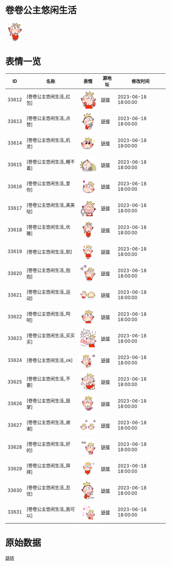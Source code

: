 # 卷卷公主悠闲生活

<img src="./cover.png" height="60" alt="cover" />

# 表情一览

|ID|名称|表情|源地址|修改时间|
|----|----|----|----|----|
|33612|[卷卷公主悠闲生活_红包]|<img src="./pic/033612_%5B卷卷公主悠闲生活_红包%5D.png" height="60" alt="红包"/>|[链接](https://i0.hdslb.com/bfs/garb/53a76b805fdebe394b45d355d008d39e8a783fb8.png)|2023-06-18 18:00:00|
|33613|[卷卷公主悠闲生活_点赞]|<img src="./pic/033613_%5B卷卷公主悠闲生活_点赞%5D.png" height="60" alt="点赞"/>|[链接](https://i0.hdslb.com/bfs/garb/754137ee16f69956c905f1aea89ae1e3aad63f85.png)|2023-06-18 18:00:00|
|33614|[卷卷公主悠闲生活_机灵]|<img src="./pic/033614_%5B卷卷公主悠闲生活_机灵%5D.png" height="60" alt="机灵"/>|[链接](https://i0.hdslb.com/bfs/garb/654118ab11a42cd0c821a7a051bbdfc1867520ba.png)|2023-06-18 18:00:00|
|33615|[卷卷公主悠闲生活_睡不着]|<img src="./pic/033615_%5B卷卷公主悠闲生活_睡不着%5D.png" height="60" alt="睡不着"/>|[链接](https://i0.hdslb.com/bfs/garb/56831b74e67390898d0d2317ad8f44d2bf52a223.png)|2023-06-18 18:00:00|
|33616|[卷卷公主悠闲生活_爱你]|<img src="./pic/033616_%5B卷卷公主悠闲生活_爱你%5D.png" height="60" alt="爱你"/>|[链接](https://i0.hdslb.com/bfs/garb/d1e25532c67b2a89facb1d915fc2a27a1fa13084.png)|2023-06-18 18:00:00|
|33617|[卷卷公主悠闲生活_美美哒]|<img src="./pic/033617_%5B卷卷公主悠闲生活_美美哒%5D.png" height="60" alt="美美哒"/>|[链接](https://i0.hdslb.com/bfs/garb/3a20ed270966ec934e908beb9f3cf4666705c26a.png)|2023-06-18 18:00:00|
|33618|[卷卷公主悠闲生活_优雅]|<img src="./pic/033618_%5B卷卷公主悠闲生活_优雅%5D.png" height="60" alt="优雅"/>|[链接](https://i0.hdslb.com/bfs/garb/0046417cd3f139e94a632f5136f03e764263f2cd.png)|2023-06-18 18:00:00|
|33619|[卷卷公主悠闲生活_耶]|<img src="./pic/033619_%5B卷卷公主悠闲生活_耶%5D.png" height="60" alt="耶"/>|[链接](https://i0.hdslb.com/bfs/garb/8090039807d34aba3f629d1cb20693115f2d6c05.png)|2023-06-18 18:00:00|
|33620|[卷卷公主悠闲生活_抱抱]|<img src="./pic/033620_%5B卷卷公主悠闲生活_抱抱%5D.png" height="60" alt="抱抱"/>|[链接](https://i0.hdslb.com/bfs/garb/ce562efac5351dcf7d30df401182bfabfc69b491.png)|2023-06-18 18:00:00|
|33621|[卷卷公主悠闲生活_运动]|<img src="./pic/033621_%5B卷卷公主悠闲生活_运动%5D.png" height="60" alt="运动"/>|[链接](https://i0.hdslb.com/bfs/garb/f9e6933f9b65c1d4a7dae520d6197e6a45d3783c.png)|2023-06-18 18:00:00|
|33622|[卷卷公主悠闲生活_呵呵]|<img src="./pic/033622_%5B卷卷公主悠闲生活_呵呵%5D.png" height="60" alt="呵呵"/>|[链接](https://i0.hdslb.com/bfs/garb/c070fd108e54a049f2f072542ab50bdc7465a1e3.png)|2023-06-18 18:00:00|
|33623|[卷卷公主悠闲生活_买买买]|<img src="./pic/033623_%5B卷卷公主悠闲生活_买买买%5D.png" height="60" alt="买买买"/>|[链接](https://i0.hdslb.com/bfs/garb/d6b92fe10d8f8fdf6c555d3e551f7d6d0c8e296c.png)|2023-06-18 18:00:00|
|33624|[卷卷公主悠闲生活_ok]|<img src="./pic/033624_%5B卷卷公主悠闲生活_ok%5D.png" height="60" alt="ok"/>|[链接](https://i0.hdslb.com/bfs/garb/b98b30c4b546ec9543652d49551a18a773b1d738.png)|2023-06-18 18:00:00|
|33625|[卷卷公主悠闲生活_不要]|<img src="./pic/033625_%5B卷卷公主悠闲生活_不要%5D.png" height="60" alt="不要"/>|[链接](https://i0.hdslb.com/bfs/garb/a8ded3b5a2321b82f369e570c6103626a54508ef.png)|2023-06-18 18:00:00|
|33626|[卷卷公主悠闲生活_鼓掌]|<img src="./pic/033626_%5B卷卷公主悠闲生活_鼓掌%5D.png" height="60" alt="鼓掌"/>|[链接](https://i0.hdslb.com/bfs/garb/a0a59bce28fe7f9cecac6e23466fa0a86dfd347b.png)|2023-06-18 18:00:00|
|33627|[卷卷公主悠闲生活_谢谢]|<img src="./pic/033627_%5B卷卷公主悠闲生活_谢谢%5D.png" height="60" alt="谢谢"/>|[链接](https://i0.hdslb.com/bfs/garb/a625c4d6c1098c3f9a7b5a9553315b42e7b67eaa.png)|2023-06-18 18:00:00|
|33628|[卷卷公主悠闲生活_好的]|<img src="./pic/033628_%5B卷卷公主悠闲生活_好的%5D.png" height="60" alt="好的"/>|[链接](https://i0.hdslb.com/bfs/garb/625101cc81e61912eb4872cc707e6b26311c5bd9.png)|2023-06-18 18:00:00|
|33629|[卷卷公主悠闲生活_拜拜]|<img src="./pic/033629_%5B卷卷公主悠闲生活_拜拜%5D.png" height="60" alt="拜拜"/>|[链接](https://i0.hdslb.com/bfs/garb/73edd504029a38e55bd749e9995e3ff86a96b5f5.png)|2023-06-18 18:00:00|
|33630|[卷卷公主悠闲生活_忍住]|<img src="./pic/033630_%5B卷卷公主悠闲生活_忍住%5D.png" height="60" alt="忍住"/>|[链接](https://i0.hdslb.com/bfs/garb/2f728b4bfaa7ccca7ba885e1379e472e8ac3d687.png)|2023-06-18 18:00:00|
|33631|[卷卷公主悠闲生活_我可以]|<img src="./pic/033631_%5B卷卷公主悠闲生活_我可以%5D.png" height="60" alt="我可以"/>|[链接](https://i0.hdslb.com/bfs/garb/94c13389546ed681971ad39769b9e648a4dad600.png)|2023-06-18 18:00:00|

# 原始数据

[跳转](./raw.json)

